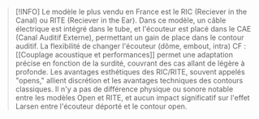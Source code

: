 >[!INFO]
>Le modèle le plus vendu en France est le RIC (Reciever in the Canal) ou RITE (Reciever in the Ear). Dans ce modèle, un câble électrique est intégré dans le tube, et l'écouteur est placé dans le CAE (Canal Auditif Externe), permettant un gain de place dans le contour auditif. La flexibilité de changer l'écouteur (dôme, embout, intra) CF : [[Couplage acoustique et performances]] permet une adaptation précise en fonction de la surdité, couvrant des cas allant de légère à profonde. 
>Les avantages esthétiques des RIC/RITE, souvent appelés "opens," allient discrétion et les avantages techniques des contours classiques. Il n'y a pas de différence physique ou sonore notable entre les modèles Open et RITE, et aucun impact significatif sur l'effet Larsen entre l'écouteur déporté et le contour open.

